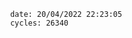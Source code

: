 

                date: 20/04/2022 22:23:05
                cycles: 26340

                         